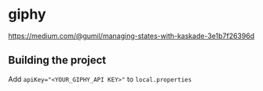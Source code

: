 # giphy

https://medium.com/@gumil/managing-states-with-kaskade-3e1b7f26396d

## Building the project
Add `apiKey="<YOUR_GIPHY_API KEY>"` to `local.properties`
